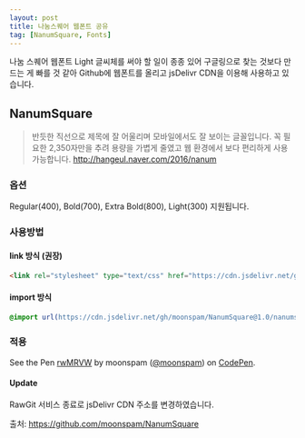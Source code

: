 ```yaml
---
layout: post
title: 나눔스퀘어 웹폰트 공유
tag: [NanumSquare, Fonts]
---
```


나눔 스퀘어 웹폰트 Light 글씨체를 써야 할 일이 종종 있어 구글링으로 찾는 것보다 만드는 게 빠를 것 같아 Github에 웹폰트를 올리고 jsDelivr CDN을 이용해 사용하고 있습니다.

## NanumSquare

> 반듯한 직선으로 제목에 잘 어울리며 모바일에서도 잘 보이는 글꼴입니다. 꼭 필요한 2,350자만을 추려 용량을 가볍게 줄였고 웹 환경에서 보다 편리하게 사용 가능합니다. <http://hangeul.naver.com/2016/nanum>

### 옵션

Regular(400), Bold(700), Extra Bold(800), Light(300) 지원됩니다.

### 사용방법

#### link 방식 (권장)

``` html
<link rel="stylesheet" type="text/css" href="https://cdn.jsdelivr.net/gh/moonspam/NanumSquare@1.0/nanumsquare.css">
```

#### import 방식

``` css
@import url(https://cdn.jsdelivr.net/gh/moonspam/NanumSquare@1.0/nanumsquare.css);
```

### 적용

<p data-height="350" data-theme-id="dark" data-slug-hash="rwMRVW" data-default-tab="result" data-user="moonspam" data-embed-version="2" data-pen-title="rwMRVW" class="codepen">See the Pen <a href="https://codepen.io/moonspam/pen/rwMRVW/">rwMRVW</a> by moonspam (<a href="https://codepen.io/moonspam">@moonspam</a>) on <a href="https://codepen.io">CodePen</a>.</p>
<script async="async" src="//codepen.io/assets/embed/ei.js"></script>

#### Update

RawGit 서비스 종료로 jsDelivr CDN 주소를 변경하였습니다.

출처: <https://github.com/moonspam/NanumSquare>